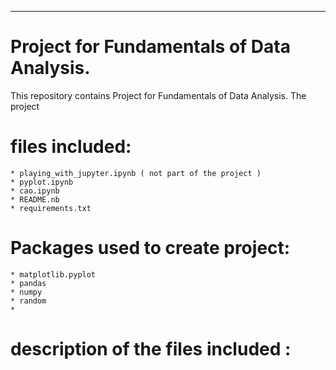 ***
# Project for Fundamentals of Data Analysis.

This repository contains Project for Fundamentals of Data Analysis. The project 




# files included:
    * playing_with_jupyter.ipynb ( not part of the project )
    * pyplot.ipynb
    * cao.ipynb
    * README.nb
    * requirements.txt

# Packages used to create project:
    * matplotlib.pyplot
    * pandas
    * numpy
    * random
    * 


# description of the files included :
 



